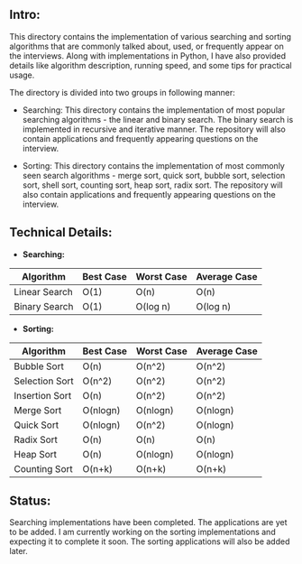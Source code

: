 ## Intro:

This directory contains the implementation of various searching and sorting algorithms that are commonly talked about, used, or frequently appear on the interviews. Along with implementations in Python, I have also provided details like algorithm description, running speed, and some tips for practical usage.

The directory is divided into two groups in following manner:

- Searching:
This directory contains the implementation of most popular searching algorithms - the linear and binary search. The binary search is implemented in recursive and iterative manner. The repository will also contain applications and frequently appearing questions on the interview.

- Sorting:
This directory contains the implementation of most commonly seen search algorithms - merge sort, quick sort, bubble sort, selection sort, shell sort, counting sort, heap sort, radix sort. The repository will also contain applications and frequently appearing questions on the interview.

## Technical Details:
- **Searching:**


| Algorithm    		| Best Case		| Worst Case		| Average Case		|
| -----    				| -----       	| -----           | -----				|
| Linear Search		|  O(1)     	| O(n)         	| O(n)				|		
| Binary Search		|  O(1)     	| O(log n)        | O(log n)			|


- **Sorting:**


| Algorithm          | Best Case    | Worst Case      | Average Case    |
| -----              | -----        | -----           | -----           |
| Bubble Sort	      |	O(n)		   | O(n^2)		      | O(n^2)		      |
| Selection Sort     |  O(n^2)		| O(n^2)				| O(n^2)				|
| Insertion Sort		|	O(n)			| O(n^2)			 	| O(n^2)				|
| Merge Sort			|	O(nlogn)		| O(nlogn)			| O(nlogn)			|
| Quick Sort			|	O(nlogn)		| O(n^2)				| O(nlogn)			|
| Radix Sort			|	O(n)			| O(n)				| O(n)				|
| Heap Sort				|	O(n)			| O(nlogn)			| O(nlogn)			|
| Counting Sort		|	O(n+k)		| O(n+k)				| O(n+k)				|


## Status:
Searching implementations have been completed. The applications are yet to be added. I am currently working on the sorting implementations and expecting it to complete it soon. The sorting applications will also be added later. 
